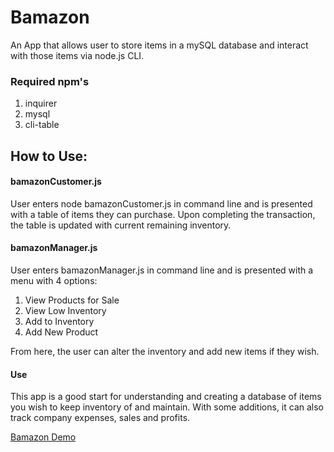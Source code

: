 # Bamazon

An App that allows user to store items in a mySQL database and interact with those items via node.js CLI.
### Required npm's
1. inquirer
2. mysql
3. cli-table

## How to Use:
#### bamazonCustomer.js
User enters node bamazonCustomer.js in command line and is presented with a table of items they can purchase.
Upon completing the transaction, the table is updated with current remaining inventory.
#### bamazonManager.js
User enters bamazonManager.js in command line and is presented with a menu with 4 options:
1. View Products for Sale
2. View Low Inventory
3. Add to Inventory
4. Add New Product

From here, the user can alter the inventory and add new items if they wish.
#### Use 
This app is a good start for understanding and creating a database of items you wish to keep inventory of and maintain. With some additions, it can also track company expenses, sales and profits.

[Bamazon Demo](https://youtu.be/Igt3z_AAl4c)
